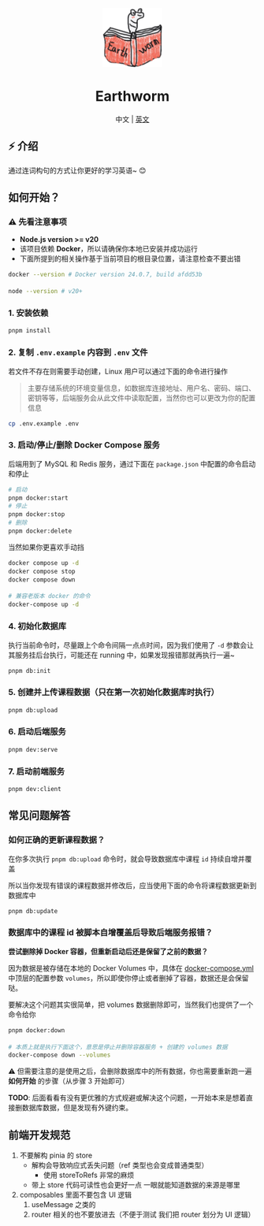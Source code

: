 <div align="center">
  <img alt="Earthworm" width="120" height="120" src="./apps/client/public/logo.png">
  <h1>Earthworm</h1>
  <span>中文 | <a href="./README.md">英文</a></span>
</div>

## ⚡ 介绍

通过连词构句的方式让你更好的学习英语~ 😊

## 如何开始？

### ⚠️ 先看注意事项

- **Node.js version >= v20**
- 该项目依赖 **Docker**，所以请确保你本地已安装并成功运行
- 下面所提到的相关操作基于当前项目的根目录位置，请注意检查不要出错

```bash
docker --version # Docker version 24.0.7, build afdd53b

node --version # v20+
```

### 1. 安装依赖

```bash
pnpm install
```

### 2. 复制 `.env.example` 内容到 `.env` 文件

若文件不存在则需要手动创建，Linux 用户可以通过下面的命令进行操作

> 主要存储系统的环境变量信息，如数据库连接地址、用户名、密码、端口、密钥等等，后端服务会从此文件中读取配置，当然你也可以更改为你的配置信息

```bash
cp .env.example .env
```

### 3. 启动/停止/删除 Docker Compose 服务

后端用到了 MySQL 和 Redis 服务，通过下面在 `package.json` 中配置的命令启动和停止

```bash
# 启动
pnpm docker:start
# 停止
pnpm docker:stop
# 删除
pnpm docker:delete
```

当然如果你更喜欢手动挡

```bash
docker compose up -d
docker compose stop
docker compose down

# 兼容老版本 docker 的命令
docker-compose up -d
```

### 4. 初始化数据库

执行当前命令时，尽量跟上个命令间隔一点点时间，因为我们使用了 `-d` 参数会让其服务挂后台执行，可能还在 running 中，如果发现报错那就再执行一遍~

```bash
pnpm db:init
```

### 5. 创建并上传课程数据（只在第一次初始化数据库时执行）

```bash
pnpm db:upload
```

### 6. 启动后端服务

```bash
pnpm dev:serve
```

### 7. 启动前端服务

```bash
pnpm dev:client
```

## 常见问题解答

### 如何正确的更新课程数据？

在你多次执行 `pnpm db:upload` 命令时，就会导致数据库中课程 `id` 持续自增并覆盖

所以当你发现有错误的课程数据并修改后，应当使用下面的命令将课程数据更新到数据库中

```bash
pnpm db:update
```

### 数据库中的课程 id 被脚本自增覆盖后导致后端服务报错？

**尝试删除掉 Docker 容器，但重新启动后还是保留了之前的数据？**

因为数据是被存储在本地的 Docker Volumes 中，具体在 [docker-compose.yml](./docker-compose.yml) 中顶层的配置参数 `volumes`，所以即使你停止或者删掉了容器，数据还是会保留哒。

要解决这个问题其实很简单，把 volumes 数据删除即可，当然我们也提供了一个命令给你

```bash
pnpm docker:down

# 本质上就是执行下面这个，意思是停止并删除容器服务 + 创建的 volumes 数据
docker-compose down --volumes
```

⚠️ 但需要注意的是使用之后，会删除数据库中的所有数据，你也需要重新跑一遍 **如何开始** 的步骤（从步骤 3 开始即可）

**TODO**: 后面看看有没有更优雅的方式规避或解决这个问题，一开始本来是想着直接删数据库数据，但是发现有外键约束。

## 前端开发规范

1. 不要解构 pinia 的 store
   - 解构会导致响应式丢失问题（ref 类型也会变成普通类型）
     - 使用 storeToRefs 非常的麻烦
   - 带上 store 代码可读性也会更好一点 一眼就能知道数据的来源是哪里
2. composables 里面不要包含 UI 逻辑
   1. useMessage 之类的
   2. router 相关的也不要放进去（不便于测试 我们把 router 划分为 UI 逻辑）
